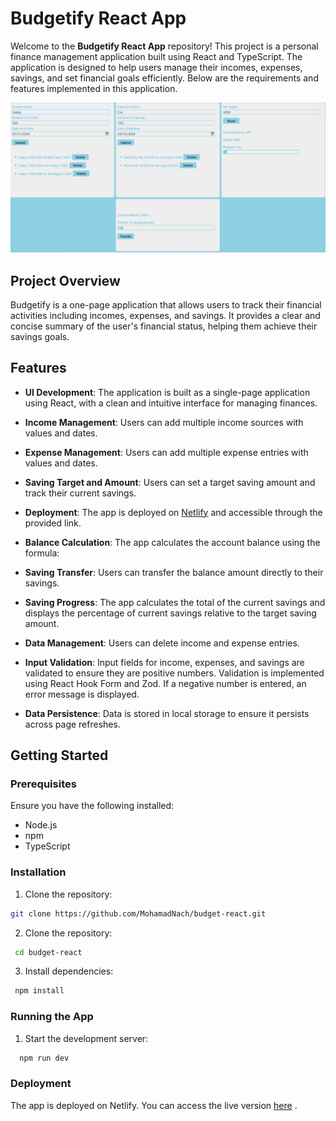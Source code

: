 # Budgetify React App

Welcome to the **Budgetify React App** repository! This project is a personal finance management application built using React and TypeScript. The application is designed to help users manage their incomes, expenses, savings, and set financial goals efficiently. Below are the requirements and features implemented in this application.

![Alt text](budget-app.png)

## Project Overview

Budgetify is a one-page application that allows users to track their financial activities including incomes, expenses, and savings. It provides a clear and concise summary of the user's financial status, helping them achieve their savings goals.

## Features

- **UI Development**: The application is built as a single-page application using React, with a clean and intuitive interface for managing finances.
- **Income Management**: Users can add multiple income sources with values and dates.
- **Expense Management**: Users can add multiple expense entries with values and dates.
- **Saving Target and Amount**: Users can set a target saving amount and track their current savings.
- **Deployment**: The app is deployed on [Netlify](https://www.netlify.com/) and accessible through the provided link.

- **Balance Calculation**: The app calculates the account balance using the formula:
- **Saving Transfer**: Users can transfer the balance amount directly to their savings.
- **Saving Progress**: The app calculates the total of the current savings and displays the percentage of current savings relative to the target saving amount.
- **Data Management**: Users can delete income and expense entries.
- **Input Validation**: Input fields for income, expenses, and savings are validated to ensure they are positive numbers. Validation is implemented using React Hook Form and Zod. If a negative number is entered, an error message is displayed.
- **Data Persistence**: Data is stored in local storage to ensure it persists across page refreshes.

## Getting Started

### Prerequisites

Ensure you have the following installed:

- Node.js
- npm
- TypeScript

### Installation

1. Clone the repository:

```bash
git clone https://github.com/MohamadNach/budget-react.git
```

2. Clone the repository:

```bash
 cd budget-react
```

3. Install dependencies:

```bash
 npm install
```

### Running the App

1. Start the development server:

```bash
  npm run dev
```

### Deployment

The app is deployed on Netlify. You can access the live version [here](https://nachawati-budget-app.netlify.app/)
.
